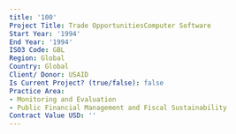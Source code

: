 ```yaml
---
title: '100'
Project Title: Trade OpportunitiesComputer Software
Start Year: '1994'
End Year: '1994'
ISO3 Code: GBL
Region: Global
Country: Global
Client/ Donor: USAID
Is Current Project? (true/false): false
Practice Area:
- Monitoring and Evaluation
- Public Financial Management and Fiscal Sustainability
Contract Value USD: ''
---
```


